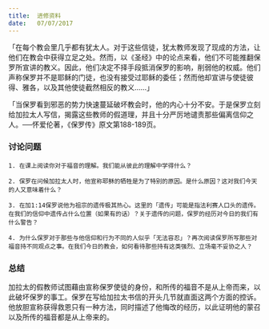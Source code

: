 ```yaml
---
title:  进修资料
date:   07/07/2017
---
```


「在每个教会里几乎都有犹太人。对于这些信徒，犹太教师发现了现成的方法，让他们在教会中获得立足之处。然而，以《圣经》中的论点来看，他们不可能推翻保罗所宣讲的教义。因此，他们决定不择手段抵消保罗的影响，削弱他的权威。他们声称保罗并不是耶稣的门徒，也没有接受过耶稣的委任；然而他却宣讲与使徒彼得、雅各，以及其他使徒截然相反的教义……」

「当保罗看到邪恶的势力快速蔓延破坏教会时，他的内心十分不安。于是保罗立刻给加拉太人写信，揭露这些教师的假道理，并且十分严厉地谴责那些偏离信仰之人。──怀爱伦著，《保罗传》原文第188-189页。

### 讨论问题

`1. 在课上阅读你对于福音的理解。我们能从彼此的理解中学得什么？`

`2. 保罗在问候加拉太人时，他宣称耶稣的牺牲是为了特别的原因。是什么原因？这对我们今天的人又意味着什么？`

`3. 在加1:14保罗说他为祖宗的遗传极其热心。这里的「遗传」可能是指法利赛人口头的遗传。在我们的信仰中遗传占什么位置（如果有的话）？关于遗传的问题，保罗的经历对今日的我们有什么警告？`

`4. 为什么保罗对于那些与他信仰和行为不同的人似乎「无法容忍」？再次阅读保罗所写那些对福音持不同观点之事。在我们今日的教会，如何看待那些持有这类强烈、立场毫不妥协之人？`

### 总结

加拉太的假教师试图藉由宣称保罗使徒的身份，和所传的福音不是从上帝而来，以此破坏保罗的事工。保罗在写给加拉太书信的开头几节就直面这两个方面的控诉。他放胆宣称获得救恩只有一种方法，同时描述了他悔改的经历，以此证明他的蒙召以及所传的福音都是从上帝来的。
